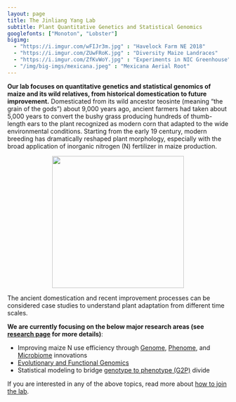 ```yaml
---
layout: page
title: The Jinliang Yang Lab
subtitle: Plant Quantitative Genetics and Statistical Genomics
googlefonts: ["Monoton", "Lobster"]
bigimg:
  - "https://i.imgur.com/wFIJr3m.jpg" : "Havelock Farm NE 2018"
  - "https://i.imgur.com/ZUwFRoK.jpg" : "Diversity Maize Landraces"
  - "https://i.imgur.com/ZfKvWoY.jpg" : "Experiments in NIC Greenhouse"
  - "/img/big-imgs/mexicana.jpeg" : "Mexicana Aerial Root"
---
```


__Our lab focuses on quantitative genetics and statistical genomics of maize and its wild relatives, from historical domestication to future improvement.__
Domesticated from its wild ancestor teosinte (meaning “the grain of the gods”) about 9,000 years ago, ancient farmers had taken about 5,000 years to convert the bushy grass producing hundreds of thumb-length ears to the plant recognized as modern corn that adapted to the wide environmental conditions. 
Starting from the early 19 century, modern breeding has dramatically reshaped plant morphology, especially with the broad application of inorganic nitrogen (N) fertilizer in maize production. 

<p align="center">
  <img height="300" src="https://i.imgur.com/AXtQlFP.png">
  <figcaption>The ancient domestication and recent improvement processes can be considered case studies to understand plant adaptation from different time scales.</figcaption>
</p>


__We are currently focusing on the below  major research areas (see [research page](/research/) for more details)__: 
 - Improving maize N use efficiency through [Genome](/research/#genome), [Phenome](/research/#phenome), and [Microbiome](/research/#microbiome)  innovations
 - [Evolutionary and Functional Genomics](/research/#fun)
 - Statistical modeling to bridge [genotype to phenotype (G2P)](/research/#g2p) divide
  

If you are interested in any of the above topics, read more about [how to join the lab](/positions).
